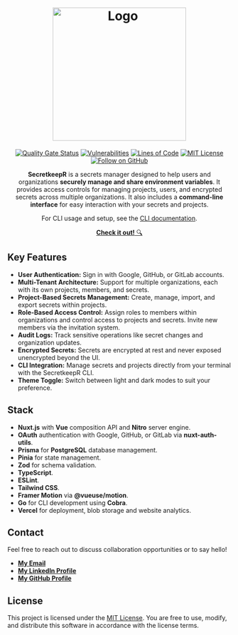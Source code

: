 <div align="center">
<h1>
    <img src="public/logo-full-dark.png" alt="Logo" width="300" />
</h1>

[![Quality Gate Status](https://sonarcloud.io/api/project_badges/measure?project=matimortari_secretkeepr&metric=alert_status)](https://sonarcloud.io/summary/new_code?id=matimortari_secretkeepr)
[![Vulnerabilities](https://sonarcloud.io/api/project_badges/measure?project=matimortari_secretkeepr&metric=vulnerabilities)](https://sonarcloud.io/summary/new_code?id=matimortari_secretkeepr)
[![Lines of Code](https://sonarcloud.io/api/project_badges/measure?project=matimortari_secretkeepr&metric=ncloc)](https://sonarcloud.io/summary/new_code?id=matimortari_secretkeepr)
[![MIT License](https://img.shields.io/badge/License-MIT-blue.svg?style=flat&colorA=0d1117)](https://opensource.org/licenses/MIT)
[![Follow on GitHub](https://img.shields.io/github/followers/matimortari?label=Follow&style=social)](https://github.com/matimortari)

**SecretkeepR** is a secrets manager designed to help users and organizations **securely manage and share environment variables**. It provides access controls for managing projects, users, and encrypted secrets across multiple organizations. It also includes a **command-line interface** for easy interaction with your secrets and projects.

For CLI usage and setup, see the [CLI documentation](./cli/README.md).

[**Check it out!** 🔍](https://secretkeepr.vercel.app)

</div>

## Key Features

- **User Authentication:** Sign in with Google, GitHub, or GitLab accounts.
- **Multi-Tenant Architecture:** Support for multiple organizations, each with its own projects, members, and secrets.
- **Project-Based Secrets Management:** Create, manage, import, and export secrets within projects.
- **Role-Based Access Control:** Assign roles to members within organizations and control access to projects and secrets. Invite new members via the invitation system.
- **Audit Logs:** Track sensitive operations like secret changes and organization updates.
- **Encrypted Secrets:** Secrets are encrypted at rest and never exposed unencrypted beyond the UI.
- **CLI Integration:** Manage secrets and projects directly from your terminal with the SecretkeepR CLI.
- **Theme Toggle:** Switch between light and dark modes to suit your preference.

## Stack

- **Nuxt.js** with **Vue** composition API and **Nitro** server engine.
- **OAuth** authentication with Google, GitHub, or GitLab via **nuxt-auth-utils**.
- **Prisma** for **PostgreSQL** database management.
- **Pinia** for state management.
- **Zod** for schema validation.
- **TypeScript**.
- **ESLint**.
- **Tailwind CSS**.
- **Framer Motion** via **@vueuse/motion**.
- **Go** for CLI development using **Cobra**.
- **Vercel** for deployment, blob storage and website analytics.

## Contact

Feel free to reach out to discuss collaboration opportunities or to say hello!

- [**My Email**](mailto:matheus.felipe.19rt@gmail.com)
- [**My LinkedIn Profile**](https://www.linkedin.com/in/matheus-mortari-19rt)
- [**My GitHub Profile**](https://github.com/matimortari)

## License

This project is licensed under the [MIT License](./LICENSE).
You are free to use, modify, and distribute this software in accordance with the license terms.

